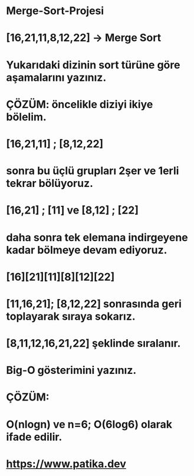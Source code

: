 # Merge-Sort-Projesi
# [16,21,11,8,12,22] -> Merge Sort
# Yukarıdaki dizinin sort türüne göre aşamalarını yazınız.
# ÇÖZÜM: öncelikle diziyi ikiye bölelim.
# [16,21,11]  ;   [8,12,22]
# sonra bu üçlü grupları 2şer ve 1erli tekrar bölüyoruz.
# [16,21] ; [11] ve [8,12] ; [22]
# daha sonra tek elemana indirgeyene kadar bölmeye devam ediyoruz.
# [16][21][11][8][12][22]
# [11,16,21]; [8,12,22] sonrasında geri toplayarak sıraya sokarız.
# [8,11,12,16,21,22] şeklinde sıralanır.
# Big-O gösterimini yazınız.
# ÇÖZÜM:
# O(nlogn) ve n=6; O(6log6) olarak ifade edilir.
# https://www.patika.dev
